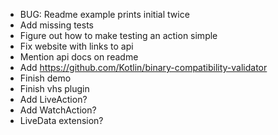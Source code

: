 * BUG: Readme example prints initial twice
* Add missing tests
* Figure out how to make testing an action simple
* Fix website with links to api
* Mention api docs on readme
* Add https://github.com/Kotlin/binary-compatibility-validator
* Finish demo
* Finish vhs plugin
* Add LiveAction?
* Add WatchAction?
* LiveData extension?
